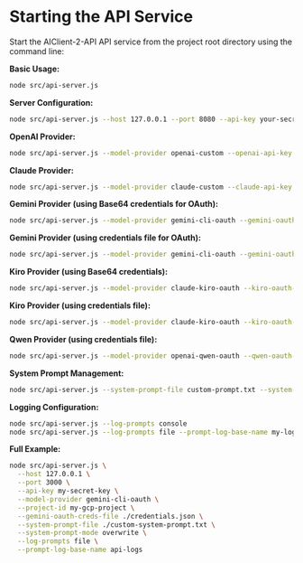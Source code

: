 # Starting the API Service

Start the AIClient-2-API API service from the project root directory using the command line:

**Basic Usage:**
```bash
node src/api-server.js
```

**Server Configuration:**
```bash
node src/api-server.js --host 127.0.0.1 --port 8080 --api-key your-secret-key
```

**OpenAI Provider:**
```bash
node src/api-server.js --model-provider openai-custom --openai-api-key sk-xxx --openai-base-url https://api.openai.com/v1
```

**Claude Provider:**
```bash
node src/api-server.js --model-provider claude-custom --claude-api-key sk-ant-xxx --claude-base-url https://api.anthropic.com
```

**Gemini Provider (using Base64 credentials for OAuth):**
```bash
node src/api-server.js --model-provider gemini-cli-oauth --gemini-oauth-creds-base64 eyJ0eXBlIjoi... --project-id your-project-id
```

**Gemini Provider (using credentials file for OAuth):**
```bash
node src/api-server.js --model-provider gemini-cli-oauth --gemini-oauth-creds-file /path/to/credentials.json --project-id your-project-id
```

**Kiro Provider (using Base64 credentials):**
```bash
node src/api-server.js --model-provider claude-kiro-oauth --kiro-oauth-creds-base64 eyJ0eXBlIjoi...
```

**Kiro Provider (using credentials file):**
```bash
node src/api-server.js --model-provider claude-kiro-oauth --kiro-oauth-creds-file /path/to/kiro_credentials.json
```
**Qwen Provider (using credentials file):**
```bash
node src/api-server.js --model-provider openai-qwen-oauth --qwen-oauth-creds-file /path/to/qwen_credentials.json
```

**System Prompt Management:**
```bash
node src/api-server.js --system-prompt-file custom-prompt.txt --system-prompt-mode append
```

**Logging Configuration:**
```bash
node src/api-server.js --log-prompts console
node src/api-server.js --log-prompts file --prompt-log-base-name my-logs
```

**Full Example:**
```bash
node src/api-server.js \
  --host 127.0.0.1 \
  --port 3000 \
  --api-key my-secret-key \
  --model-provider gemini-cli-oauth \
  --project-id my-gcp-project \
  --gemini-oauth-creds-file ./credentials.json \
  --system-prompt-file ./custom-system-prompt.txt \
  --system-prompt-mode overwrite \
  --log-prompts file \
  --prompt-log-base-name api-logs